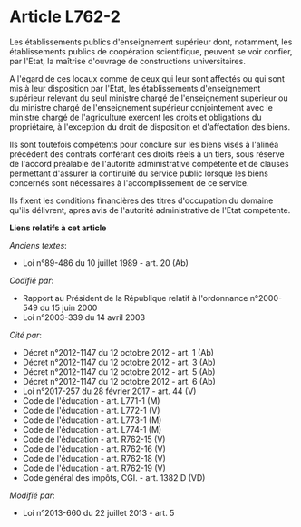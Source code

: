 # Article L762-2

Les établissements publics d'enseignement supérieur dont, notamment, les établissements publics de coopération scientifique,
peuvent se voir confier, par l'Etat, la maîtrise d'ouvrage de constructions universitaires.

A l'égard de ces locaux comme de ceux qui leur sont affectés ou qui sont mis à leur disposition par l'Etat, les
établissements d'enseignement supérieur relevant du seul ministre chargé de l'enseignement supérieur ou du ministre chargé de
l'enseignement supérieur conjointement avec le ministre chargé de l'agriculture exercent les droits et obligations du
propriétaire, à l'exception du droit de disposition et d'affectation des biens.

Ils sont toutefois compétents pour conclure sur les biens visés à l'alinéa précédent des contrats conférant des droits réels
à un tiers, sous réserve de l'accord préalable de l'autorité administrative compétente et de clauses permettant d'assurer la
continuité du service public lorsque les biens concernés sont nécessaires à l'accomplissement de ce service.

Ils fixent les conditions financières des titres d'occupation du domaine qu'ils délivrent, après avis de l'autorité
administrative de l'Etat compétente.

**Liens relatifs à cet article**

_Anciens textes_:

  - Loi n°89-486 du 10 juillet 1989 - art. 20 (Ab)

_Codifié par_:

  - Rapport au Président de la République relatif à l'ordonnance n°2000-549 du 15 juin 2000
  - Loi n°2003-339 du 14 avril 2003

_Cité par_:

  - Décret n°2012-1147 du 12 octobre 2012 - art. 1 (Ab)
  - Décret n°2012-1147 du 12 octobre 2012 - art. 3 (Ab)
  - Décret n°2012-1147 du 12 octobre 2012 - art. 5 (Ab)
  - Décret n°2012-1147 du 12 octobre 2012 - art. 6 (Ab)
  - Loi n°2017-257 du 28 février 2017 - art. 44 (V)
  - Code de l'éducation - art. L771-1 (M)
  - Code de l'éducation - art. L772-1 (V)
  - Code de l'éducation - art. L773-1 (M)
  - Code de l'éducation - art. L774-1 (M)
  - Code de l'éducation - art. R762-15 (V)
  - Code de l'éducation - art. R762-16 (V)
  - Code de l'éducation - art. R762-18 (V)
  - Code de l'éducation - art. R762-19 (V)
  - Code général des impôts, CGI. - art. 1382 D (VD)

_Modifié par_:

  - Loi n°2013-660 du 22 juillet 2013 - art. 5
